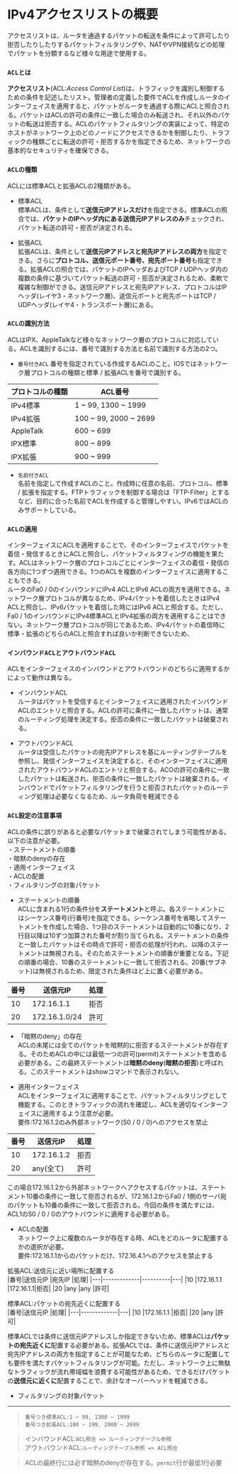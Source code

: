# IPv4アクセスリストの概要
アクセスリストは、ルータを通過するパケットの転送を条件によって許可したり拒否したりしたりするパケットフィルタリングや、NATやVPN接続などの処理でパケットを分類するなど様々な用途で使用する。

### `ACLとは`
**アクセスリスト**(ACL:*Access Control List*)は、トラフィックを識別し制御するための条件を記述したリスト。管理者の定義した要件でACLを作成しルータのインターフェイスを適用すると、パケットがルータを通過する際にACLと照合される。パケットはACLの許可の条件に一致した場合のみ転送され、それ以外のパケットの転送は拒否する。ACLのパケットフィルタリングの実装によって、特定のホストがネットワーク上のどのノードにアクセスできるかを制御したり、トラフィックの種類ごとに転送の許可・拒否するかを指定できるため、ネットワークの基本的なセキュリティを確保できる。

### `ACLの種類`
ACLには標準ACLと拡張ACLの2種類がある。

- 標準ACL  
標準ACLは、条件として**送信元IPアドレスだけ**を指定できる。標準ACLの照合では、**パケットのIPヘッダ内にある送信元IPアドレスのみ**チェックされ、パケット転送の許可・拒否が決定される。

- 拡張ACL  
拡張ACLは、条件として**送信元IPアドレスと宛先IPアドレスの両方**を指定できる。さらに**プロトコル、送信元ポート番号、宛先ポート番号**も指定できる。拡張ACLの照合では、パケットのIPヘッダおよびTCP / UDPヘッダ内の複数の条件に基づいてパケット転送の許可・拒否が決定されるため、柔軟で複雑な制御ができる。送信元IPアドレスと宛先IPアドレス、プロトコルはIPヘッダ(レイヤ3・ネットワーク層)、送信元ポートと宛先ポートはTCP / UDPヘッダ(レイヤ4・トランスポート層)にある。

### `ACLの識別方法`
ACLはIPX、AppleTalkなど様々なネットワーク層のプロトコルに対応している。ACLを識別するには、番号で識別する方法と名前で識別する方法の2つ。

- `番号付きACL`
番号を指定されている作成するACLのこと。IOSではネットワーク層プロトコルの種類と標準 / 拡張ACLを番号で識別する。

|プロトコルの種類|ACL番号               |
|--------------|---------------------|
|IPv4標準       |1 ~ 99, 1300 ~ 1999  |
|IPv4拡張       |100 ~ 99, 2000 ~ 2699|
|AppleTalk     |600 ~ 699            |
|IPX標準        |800 ~ 899            |
|IPX拡張        |900 ~ 999            |

- `名前付きACL`  
名前を指定して作成すACLのこと。作成時に任意の名前、プロトコル、標準 / 拡張を指定する。FTPトラフィックを制御する場合は「FTP-Filter」とするなど、目的に合った名前でACLを作成すると管理しやすい。IPv6ではACLのみサポートしている。

### `ACLの適用`
インターフェイスにACLを適用することで、そのインターフェイスでパケットを着信・発信するときにACLと照合し、パケットフィルタフィングの機能を果たす。ACLはネットワーク層のプロトコルごとにインターフェイスの着信・発信の各方向に1つずつ適用できる。1つのACLを複数のインターフェイスに適用することもできる。  
ルータのFa0 / 0のインバウンドにIPv4 ACLとIPv6 ACLの両方を適用できる。ネットワーク層プロトコルが異なるため、IPv4パケットを着信したときはIPv4 ACLと照合し、IPv6パケットを着信した時にはIPv6 ACLと照合する。ただし、Fa0 / 1のインバウンドにIPv4標準ACLとIPv4拡張の両方を適用することはできない。ネットワーク層プロトコルが同じであるため、IPv4パケットの着信時に標準・拡張のどちらのACLと照合すれば良いか判断できないため、

### `インバウンドACLとアウトバウンドACL`
ACLをインターフェイスのインバウンドとアウトバウンドのどちらに適用するかによって動作は異なる。

- インバウンドACL  
ルータはパケットを受信するとインターフェイスに適用されたインバウンドACLのエントリと照合する。ACLの許可に条件に一致したパケットは、通常のルーティング処理を決定する。拒否の条件に一致したパケットは破棄される。

- アウトバウンドACL  
ルータは受信したパケットの宛先IPアドレスを基にルーティングテーブルを参照し、発信インターフェイスを決定すると、そのインターフェイスに適用されたアウトバウンドACLのエントリと照合する。ACOの許可の条件に一致したパケットは転送され、拒否の条件に一致したパケットは破棄される。インバウンドでパケットフィルタリングを行うと拒否されたパケットのルーティング処理は必要なくなるため、ルータ負荷を軽減できる

### `ACL設定の注意事項`
ACLの条件に誤りがあると必要なパケットまで破棄されてしまう可能性がある。以下の注意が必要。  
・ステートメントの順番  
・暗黙のdenyの存在  
・適用インターフェイス  
・ACLの配置  
・フィルタリングの対象パケット

- ステートメントの順番  
ACLに含まれる1行の条件分を**ステートメント**と呼ぶ。各ステートメントにはシーケンス番号(行番号)を指定できる。シーケンス番号を省略してステートメントを作成した場合、1つ目のステートメントは自動的に10番になり、2行目以降は10ずつ加算された番号が割り当てられる。ステートメントの条件と一致したパケットはその時点で許可・拒否の処理が行われ、以降のステートメントは無視される。そのためステートメントの順番が重要となる。下記の順番の場合、10番のステートメントに一致して拒否される。20番(サブネット)は無視されるため、限定された条件ほど上に置く必要がある。

|番号|送信元IP      |処理|
|---|-------------|---|
|10 |172.16.1.1   |拒否|
|20 |172.16.1.0/24|許可|

- 「暗黙のdeny」の存在  
ACLの末尾には全てのパケットを暗黙的に拒否するステートメントが存在する。そのためACLの中には最低一つの許可(permit)ステートメントを含める必要がある。この最終ステートメントは**暗黙のdeny**(**暗黙の拒否**)と呼ばれる。このステートメントはshowコマンドで表示されない。

- 適用インターフェイス  
ACLをインターフェイスに適用することで、パケットフィルタリングとして機能する。このときトラフィックの流れを確認し、ACLを適切なインターフェイスに適用するよう注意が必要。  
要件:172.16.1.2のみ外部ネットワーク(S0 / 0 / 0)へのアクセスを禁止

|番号|送信元IP      |処理|
|---|-------------|---|
|10 |172.16.1.2   |拒否|
|20 |any(全て)     |許可|

この場合172.16.1.2から外部ネットワークへアクセスするパケットは、ステートメント10番の条件に一致して拒否されるが、172.16.1.2からFa0 / 1側のサーバ宛のパケットも10番の条件に一致して拒否される。今回の条件を満たすには、ACL1のS0 / 0 / 0のアウトバウンドに適用する必要がある。

- ACLの配置  
ネットワーク上に複数のルータが存在する時、ACLをどのルータに配置するかの選択が必要。  
要件:172.16.1.1からのパケットだけ、172.16.4.1へのアクセスを禁止する  

拡張ACL:送信元に近い場所に配置する  
|番号|送信元IP      |宛先IP    |処理|
|---|-------------|----------|---|
|10 |172.16.1.1   |172.16.1.1|拒否|
|20 |any          |any       |許可|

標準ACL:パケットの宛先近くに配置する  
|番号|送信元IP      |処理|
|---|-------------|---|
|10 |172.16.1.1   |拒否|
|20 |any          |許可|

標準ACLでは条件に送信元IPアドレスしか指定できないため、標準ACLは**パケットの宛先近くに**配置する必要がある。拡張ACLでは、条件に送信元IPアドレスと宛先IPアドレスの両方を指定することが可能なため、どちらのルータに配置しても要件を満たすパケットフィルタリングが可能。ただし、ネットワーク上に無駄なトラフィックが流れ帯域幅を浪費する可能性があるため、できるだけパケットの**送信元に近くに**配置することで、余計なオーバーヘッドを軽減できる。

- フィルタリングの対象パケット

---
> `番号つき標準ACL:1 ~ 99, 1300 ~ 1999`  
> `番号つき拡張ACL:100 ~ 199, 2000 ~ 2699`

> インバウンドACL:`ACL照合 => ルーティングテーブル参照`  
> アウトバウンドACL:`ルーティングテーブル参照 => ACL照合`

> ACLの最終行には必ず暗黙のdenyが存在する。`permit`行が最低1行必要
